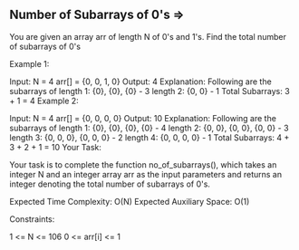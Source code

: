 Number of Subarrays of 0's   =>
-----------------------------



You are given an array arr  of length N of 0's and 1's. Find the total number of subarrays of 0's

Example 1:

Input:
N = 4
arr[] = {0, 0, 1, 0}
Output:
4
Explanation:
Following are the subarrays of
length 1: {0}, {0}, {0} - 3
length 2: {0, 0} - 1
Total Subarrays: 3 + 1 = 4
Example 2:

Input:
N = 4
arr[] = {0, 0, 0, 0}
Output:
10
Explanation:
Following are the subarrays of
length 1: {0}, {0}, {0}, {0} - 4
length 2: {0, 0}, {0, 0}, {0, 0} - 3
length 3: {0, 0, 0}, {0, 0, 0} - 2
length 4: {0, 0, 0, 0} - 1
Total Subarrays: 4 + 3 + 2 + 1 = 10
Your Task:

Your task is to complete the function no_of_subarrays(), which takes an integer N and an integer array arr as the input parameters and returns an integer denoting the total number of subarrays of 0's.

Expected Time Complexity: O(N)
Expected Auxiliary Space: O(1)

Constraints:

1 <= N <= 106
0 <= arr[i] <= 1
